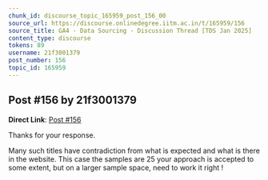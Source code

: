 ```yaml
---
chunk_id: discourse_topic_165959_post_156_00
source_url: https://discourse.onlinedegree.iitm.ac.in/t/165959/156
source_title: GA4 - Data Sourcing - Discussion Thread [TDS Jan 2025]
content_type: discourse
tokens: 89
username: 21f3001379
post_number: 156
topic_id: 165959
---
```


## Post #156 by 21f3001379

**Direct Link**: [Post #156](https://discourse.onlinedegree.iitm.ac.in/t/165959/156)

Thanks for your response.

Many such titles have contradiction from what is expected and what is there in the website. This case the samples are 25 your approach is accepted to some extent, but on a larger sample space, need to work it right !
